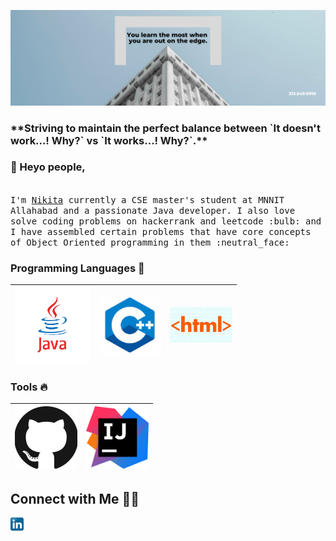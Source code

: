 ![](https://github.com/nikita040/nikita040/blob/master/Assets/White%20Business%20Architecture%20LinkedIn%20Banner.png)
<h3>**Striving to maintain the perfect balance between `It doesn't work...! Why?` vs `It works...! Why?`.**</h3>

### 👋 Heyo people,
<br>
  <samp>
    I'm <a href="https://coderjojo.netlify.app/">Nikita</a> currently a CSE master's student at MNNIT Allahabad and a passionate Java developer. I also love solve coding problems on hackerrank and leetcode :bulb: and I have assembled certain problems that have core concepts of Object Oriented programming in them :neutral_face:
  </samp>

### Programming Languages  :rocket:
|<img src="https://github.com/nikita040/nikita040/blob/master/Assets/download%20(1).png" width=120> | <img src="https://github.com/nikita040/nikita040/blob/master/Assets/download%20(1).jpg" width=100> | <img src="https://github.com/nikita040/nikita040/blob/master/Assets/hFm4iWXhbw4c4rdcMH8tUD-320-80.jpg" width=100> |
|:---:|:---:|:---:|

### Tools  :fire:
|<img src="https://github.com/nikita040/nikita040/blob/master/Assets/iuxTnT5g.jpg" width=100> | <img src="https://github.com/nikita040/nikita040/blob/master/Assets/download%20(2).jpg" width=100> |
|:---:|:---:|

## Connect with Me 🤝🏻

<a href="https://www.linkedin.com/in/nikita-rani/">
  <img align="left" alt="Nikita rani linkedin" width="21px" src="https://github.com/nikita040/nikita040/blob/master/Assets/download.jpg" />
</a>
